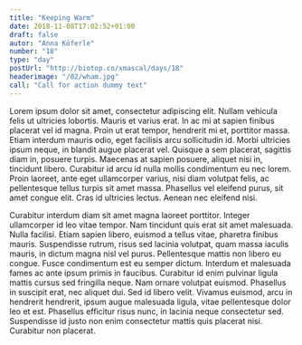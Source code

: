 ```yaml
---
title: "Keeping Warm"
date: 2018-11-08T17:02:52+01:00
draft: false
autor: "Anna Köferle"
number: "18"
type: "day"
postUrl: "http://biotop.co/xmascal/days/18"
headerimage: "/02/wham.jpg"
call: "Call for action dummy text"
---
```

Lorem ipsum dolor sit amet, consectetur adipiscing elit. Nullam vehicula felis ut ultricies lobortis. Mauris et varius erat. In ac mi at sapien finibus placerat vel id magna. Proin ut erat tempor, hendrerit mi et, porttitor massa. Etiam interdum mauris odio, eget facilisis arcu sollicitudin id. Morbi ultricies ipsum neque, in blandit augue placerat vel. Quisque a sem placerat, sagittis diam in, posuere turpis. Maecenas at sapien posuere, aliquet nisi in, tincidunt libero. Curabitur id arcu id nulla mollis condimentum eu nec lorem. Proin laoreet, ante eget ullamcorper varius, nisi diam volutpat felis, ac pellentesque tellus turpis sit amet massa. Phasellus vel eleifend purus, sit amet congue elit. Cras id ultricies lectus. Aenean nec eleifend nisi.

Curabitur interdum diam sit amet magna laoreet porttitor. Integer ullamcorper id leo vitae tempor. Nam tincidunt quis erat sit amet malesuada. Nulla facilisi. Etiam sapien libero, euismod a tellus vitae, pharetra finibus mauris. Suspendisse rutrum, risus sed lacinia volutpat, quam massa iaculis mauris, in dictum magna nisl vel purus. Pellentesque mattis non libero eu congue. Fusce condimentum est eu semper dictum. Interdum et malesuada fames ac ante ipsum primis in faucibus. Curabitur id enim pulvinar ligula mattis cursus sed fringilla neque. Nam ornare volutpat euismod. Phasellus in suscipit erat, nec aliquet dui. Sed id libero velit. Vivamus euismod, arcu in hendrerit hendrerit, ipsum augue malesuada ligula, vitae pellentesque dolor leo et est. Phasellus efficitur risus nunc, in lacinia neque consectetur sed. Suspendisse id justo non enim consectetur mattis quis placerat nisi. Curabitur non placerat.
